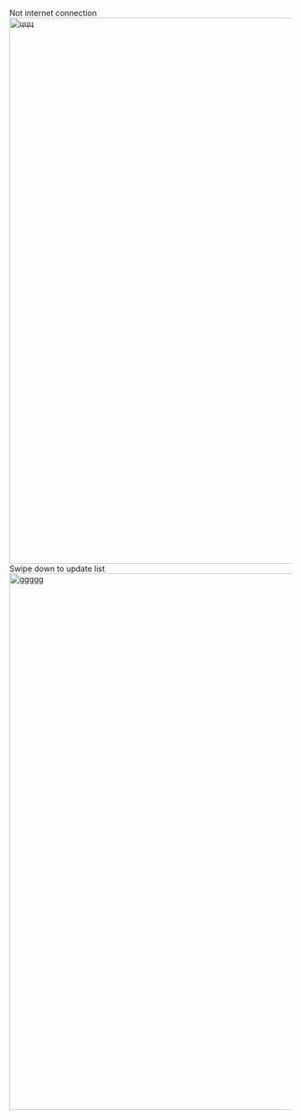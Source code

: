 Not internet connection <br/>
<img width="551" height="973" alt="ццц" src="https://github.com/user-attachments/assets/ad84932e-6e7e-476b-ab09-1a3e0f720d21" />
<br/>
Swipe down to update list <br/>
<img width="553" height="956" alt="ggggg" src="https://github.com/user-attachments/assets/ca35e2fc-9d29-4101-8a13-cba1c38a519d" />


